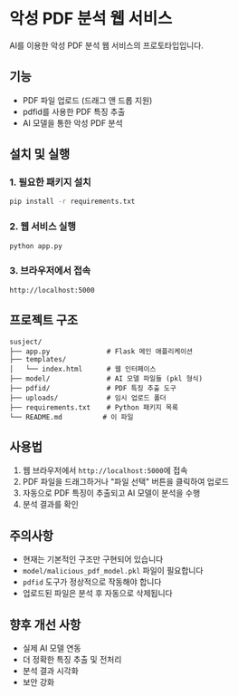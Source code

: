 # 악성 PDF 분석 웹 서비스

AI를 이용한 악성 PDF 분석 웹 서비스의 프로토타입입니다.

## 기능

- PDF 파일 업로드 (드래그 앤 드롭 지원)
- pdfid를 사용한 PDF 특징 추출
- AI 모델을 통한 악성 PDF 분석

## 설치 및 실행

### 1. 필요한 패키지 설치
```bash
pip install -r requirements.txt
```

### 2. 웹 서비스 실행
```bash
python app.py
```

### 3. 브라우저에서 접속
```
http://localhost:5000
```

## 프로젝트 구조

```
susject/
├── app.py              # Flask 메인 애플리케이션
├── templates/
│   └── index.html      # 웹 인터페이스
├── model/              # AI 모델 파일들 (pkl 형식)
├── pdfid/              # PDF 특징 추출 도구
├── uploads/            # 임시 업로드 폴더
├── requirements.txt    # Python 패키지 목록
└── README.md          # 이 파일
```

## 사용법

1. 웹 브라우저에서 `http://localhost:5000`에 접속
2. PDF 파일을 드래그하거나 "파일 선택" 버튼을 클릭하여 업로드
3. 자동으로 PDF 특징이 추출되고 AI 모델이 분석을 수행
4. 분석 결과를 확인

## 주의사항

- 현재는 기본적인 구조만 구현되어 있습니다
- `model/malicious_pdf_model.pkl` 파일이 필요합니다
- `pdfid` 도구가 정상적으로 작동해야 합니다
- 업로드된 파일은 분석 후 자동으로 삭제됩니다

## 향후 개선 사항

- 실제 AI 모델 연동
- 더 정확한 특징 추출 및 전처리
- 분석 결과 시각화
- 보안 강화 